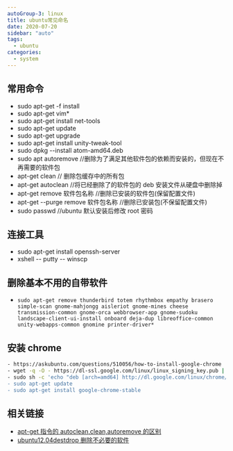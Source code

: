 ```yaml
---
autoGroup-3: linux
title: ubuntu常见命名
date: 2020-07-20
sidebar: "auto"
tags:
  - ubuntu
categories:
  - system
---
```


## 常用命令

- sudo apt-get -f install
- sudo apt-get vim\*
- sudo apt-get install net-tools
- sudo apt-get update
- sudo apt-get upgrade
- sudo apt-get install unity-tweak-tool
- sudo dpkg --install atom-amd64.deb
- sudo apt autoremove //删除为了满足其他软件包的依赖而安装的，但现在不再需要的软件包
- apt-get clean // 删除包缓存中的所有包
- apt-get autoclean //将已经删除了的软件包的 deb 安装文件从硬盘中删除掉
- apt-get remove 软件包名称 //删除已安装的软件包(保留配置文件)
- apt-get --purge remove 软件包名称 //删除已安装包(不保留配置文件)
- sudo passwd //ubuntu 默认安装后修改 root 密码

## 连接工具

- sudo apt-get install openssh-server
- xshell -- putty -- winscp

## 删除基本不用的自带软件

- `sudo apt-get remove thunderbird totem rhythmbox empathy brasero simple-scan gnome-mahjongg aisleriot gnome-mines cheese transmission-common gnome-orca webbrowser-app gnome-sudoku landscape-client-ui-install onboard deja-dup libreoffice-common unity-webapps-common gnomine printer-driver*`

## 安装 chrome

```bash
- https://askubuntu.com/questions/510056/how-to-install-google-chrome
- wget -q -O - https://dl-ssl.google.com/linux/linux_signing_key.pub | sudo apt-key add -
- sudo sh -c 'echo "deb [arch=amd64] http://dl.google.com/linux/chrome/deb/ stable main" >> /etc/apt/sources.list.d/google-chrome.list
- sudo apt-get update
- sudo apt-get install google-chrome-stable
```

## 相关链接

- [apt-get 指令的 autoclean,clean,autoremove 的区别](http://blog.csdn.net/flydream0/article/details/8620396)
- [ubuntu12.04destdrop 删除不必要的软件](http://www.cnblogs.com/YangJieCheng/p/5931175.html)
